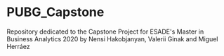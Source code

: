 # PUBG_Capstone
Repository dedicated to the Capstone Project for ESADE's Master in Business Analytics 2020 by Nensi Hakobjanyan, Valerii Ginak and Miguel Herráez
